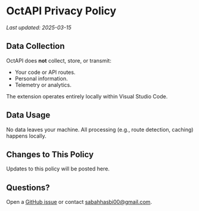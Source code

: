 # OctAPI Privacy Policy  
*Last updated: 2025-03-15*  

## Data Collection  
OctAPI does **not** collect, store, or transmit:  
- Your code or API routes.  
- Personal information.  
- Telemetry or analytics.  

The extension operates entirely locally within Visual Studio Code.  

## Data Usage  
No data leaves your machine. All processing (e.g., route detection, caching) happens locally.  

## Changes to This Policy  
Updates to this policy will be posted here.  

## Questions?  
Open a [GitHub issue](https://github.com/Hasbi-sabah/OctAPI/issues) or contact sabahhasbi00@gmail.com.  
